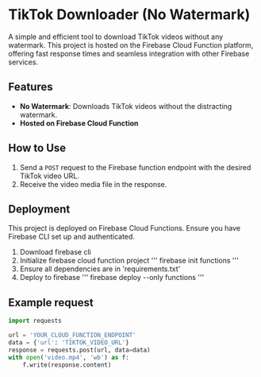 # TikTok Downloader (No Watermark)

A simple and efficient tool to download TikTok videos without any watermark. This project is hosted on the Firebase Cloud Function platform, offering fast response times and seamless integration with other Firebase services.

## Features

- **No Watermark**: Downloads TikTok videos without the distracting watermark.
- **Hosted on Firebase Cloud Function**

## How to Use

1. Send a `POST` request to the Firebase function endpoint with the desired TikTok video URL.
2. Receive the video media file in the response.

## Deployment

This project is deployed on Firebase Cloud Functions. Ensure you have Firebase CLI set up and authenticated.

1. Download firebase cli
2. Initialize firebase cloud function project
'''
firebase init functions
'''
3. Ensure all dependencies are in 'requirements.txt'
4. Deploy to firebase
'''
firebase deploy --only functions
'''

## Example request

```python
import requests

url = 'YOUR_CLOUD_FUNCTION_ENDPOINT'
data = {'url': 'TIKTOK_VIDEO_URL'}
response = requests.post(url, data=data)
with open('video.mp4', 'wb') as f:
    f.write(response.content)
```
